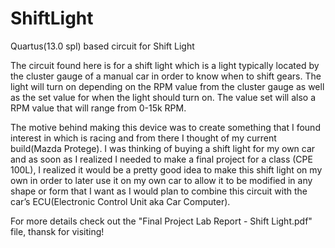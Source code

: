 # ShiftLight
Quartus(13.0 spl) based circuit for Shift Light

The circuit found here is for a shift light which is a light typically located by the cluster gauge of a manual car in order to know when to shift gears. The light will turn on depending on the RPM value from the cluster gauge as well as the set value for when the light should turn on. The value set will also a RPM value that will range from 0-15k RPM.

The motive behind making this device was to create something that I found interest in which is racing and from there I thought of my current build(Mazda Protege). I was thinking of buying a shift light for my own car and as soon as I realized I needed to make a final project for a class (CPE 100L), I realized it would be a pretty good idea to make this shift light on my own in order to later use it on my own car to allow it to be modified in any shape or form that I want as I would plan to combine this circuit with the car’s ECU(Electronic Control Unit aka Car Computer).

For more details check out the "Final Project Lab Report - Shift Light.pdf" file, thansk for visiting!
